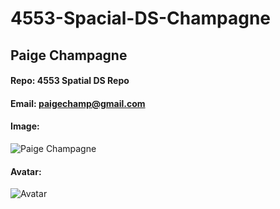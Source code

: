 # 4553-Spacial-DS-Champagne

## Paige Champagne
#### Repo: 4553 Spatial DS Repo
#### Email: paigechamp@gmail.com
#### Image:
![Paige Champagne](https://scontent-dfw5-1.cdninstagram.com/v/t51.2885-19/s320x320/258373446_260263366145999_2149927735341543872_n.jpg?cb=9ad74b5e-c1c39920&_nc_ht=scontent-dfw5-1.cdninstagram.com&_nc_cat=111&_nc_ohc=TTlCgNrl86UAX_L3Ang&tn=HinSc8LHg1RGZLlf&edm=ABfd0MgBAAAA&ccb=7-4&oh=00_AT9j6r8xX1OLTa68MNLdSS1lYb9mJkQVFmrPGLYJHJmvog&oe=61E5DEDE&_nc_sid=7bff83)
#### Avatar:
![Avatar](https://img.itch.zone/aW1nLzYyNzkzNzYucG5n/70x70%23/5jZ0lJ.png)